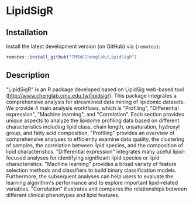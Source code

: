# LipidSigR

## Installation

Install the latest development version (on GitHub) via `{remotes}`:

``` r
remotes::install_github("TMSWCChenglab/LipidSigR")
```

## Description 
"LipidSigR" is an R package developed based on LipidSig web-based tool (http://www.chenglab.cmu.edu.tw/lipidsig/). This package integrates a comprehensive analysis for streamlined data mining of lipidomic datasets. We provide 4 main analysis workflows, which is "Profiling", "Differential expression", "Machine learning", and "Correlation". Each section provides unique aspects to analyze the lipidome profiling data based on different characteristics including lipid class, chain length, unsaturation, hydroxyl group, and fatty acid composition.
"Profiling" provides an overview of comprehensive analyses to efficiently examine data quality, the clustering of samples, the correlation between lipid species, and the composition of lipid characteristics. "Differential expression" integrates many useful lipid-focused analyses for identifying significant lipid species or lipid characteristics. "Machine learning" provides a broad variety of feature selection methods and classifiers to build binary classification models. Furthermore, the subsequent analyses can help users to evaluate the learning algorithm's performance and to explore important lipid-related variables. "Correlation" illustrates and compares the relationships between different clinical phenotypes and lipid features.

